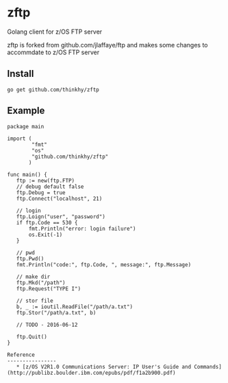 # zftp
Golang client for z/OS FTP server

zftp is forked from github.com/jlaffaye/ftp and makes some changes to accommdate to z/OS FTP
server

Install
-----------

```shell
go get github.com/thinkhy/zftp
```

Example
-----------

```golang
package main

import (
        "fmt"
        "os"
        "github.com/thinkhy/zftp"
       )

func main() {
   ftp := new(ftp.FTP)
   // debug default false
   ftp.Debug = true
   ftp.Connect("localhost", 21)

   // login
   ftp.Loign("user", "password")
   if ftp.Code == 530 {
       fmt.Println("error: login failure")
       os.Exit(-1)
   }

   // pwd
   ftp.Pwd()
   fmt.Println("code:", ftp.Code, ", message:", ftp.Message)

   // make dir
   ftp.Mkd("/path")
   ftp.Request("TYPE I")

   // stor file
   b, _ := ioutil.ReadFile("/path/a.txt")
   ftp.Stor("/path/a.txt", b)

   // TODO - 2016-06-12

   ftp.Quit()
}

Reference
----------------
   * [z/OS V2R1.0 Communications Server: IP User's Guide and Commands](http://publibz.boulder.ibm.com/epubs/pdf/f1a2b900.pdf)  	


```
